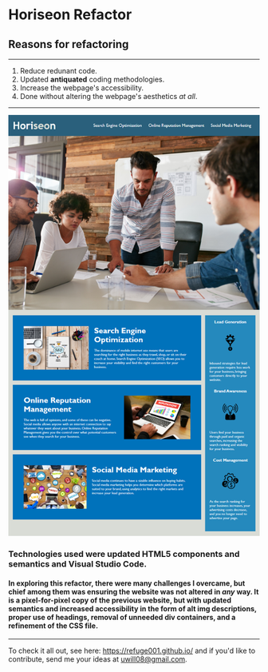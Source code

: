 # Horiseon Refactor
## Reasons for refactoring
---
1. Reduce redunant code.
2. Updated **antiquated** coding methodologies.
3. Increase the webpage's accessibility.
4. Done without altering the webpage's aesthetics *at all*.
---
![Horiseon's Homepage](/assets/images/markdown.png)

### Technologies used were updated HTML5 components and semantics and Visual Studio Code. 
#### In exploring this refactor, there were many challenges I overcame, but chief among them was ensuring the website was not altered in *any* way. It is a pixel-for-pixel copy of the previous website, but with updated semantics and increased accessibility in the form of alt img descriptions, proper use of headings, removal of unneeded div containers, and a refinement of the CSS file.
---
To check it all out, see here: https://refuge001.github.io/ and if you'd like to contribute, send me your ideas at uwill08@gmail.com.